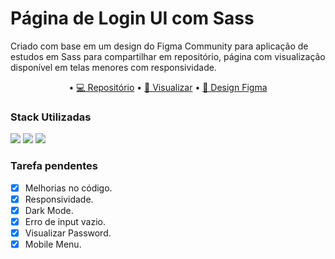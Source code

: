 
# Página de Login UI com Sass

Criado com base em um design do Figma Community para aplicação de estudos em Sass para compartilhar em repositório, página com visualização 
disponível em telas menores com responsividade.

 <p align="center">
• <a href="https://github.com/brenordev/page_login_with_sass">💻 Repositório</a>
• <a href="https://brenordev.github.io/page_login_with_sass/">🚀 Visualizar</a>
• <a href="https://www.figma.com/file/GaS3KRjb0I4F2E7mZsf7Af/Login-UI-White%2FDark-mode-(Community)?node-id=0%3A1">🎨​ Design Figma</a>
</p>

### Stack Utilizadas

<div>
  <img src="https://img.shields.io/badge/HTML5-E34F26?style=for-the-badge&logo=html5&logoColor=white">
  <img src="https://img.shields.io/badge/Sass-CC6699?style=for-the-badge&logo=sass&logoColor=white">
  <img src="https://img.shields.io/badge/JavaScript-F7DF1E?style=for-the-badge&logo=javascript&logoColor=black">
</div>

### Tarefa pendentes
- [X] Melhorias no código.
- [X] Responsividade.
- [X] Dark Mode.
- [X] Erro de input vazio.
- [X] Visualizar Password.
- [X] Mobile Menu.
